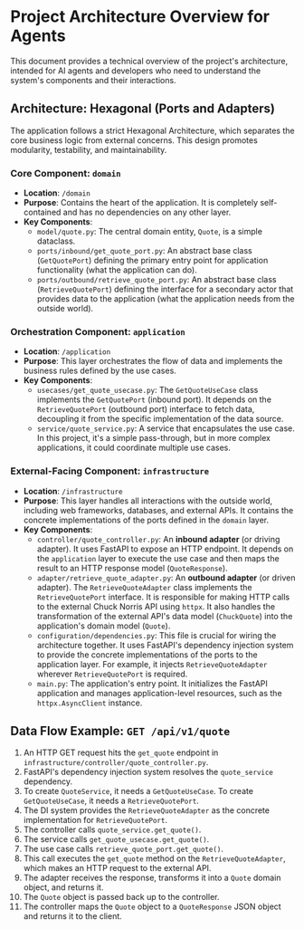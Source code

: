 # Project Architecture Overview for Agents

This document provides a technical overview of the project's architecture, intended for AI agents and developers who need to understand the system's components and their interactions.

## Architecture: Hexagonal (Ports and Adapters)

The application follows a strict Hexagonal Architecture, which separates the core business logic from external concerns. This design promotes modularity, testability, and maintainability.

### Core Component: `domain`

- **Location**: `/domain`
- **Purpose**: Contains the heart of the application. It is completely self-contained and has no dependencies on any other layer.
- **Key Components**:
    - `model/quote.py`: The central domain entity, `Quote`, is a simple dataclass.
    - `ports/inbound/get_quote_port.py`: An abstract base class (`GetQuotePort`) defining the primary entry point for application functionality (what the application can do).
    - `ports/outbound/retrieve_quote_port.py`: An abstract base class (`RetrieveQuotePort`) defining the interface for a secondary actor that provides data to the application (what the application needs from the outside world).

### Orchestration Component: `application`

- **Location**: `/application`
- **Purpose**: This layer orchestrates the flow of data and implements the business rules defined by the use cases.
- **Key Components**:
    - `usecases/get_quote_usecase.py`: The `GetQuoteUseCase` class implements the `GetQuotePort` (inbound port). It depends on the `RetrieveQuotePort` (outbound port) interface to fetch data, decoupling it from the specific implementation of the data source.
    - `service/quote_service.py`: A service that encapsulates the use case. In this project, it's a simple pass-through, but in more complex applications, it could coordinate multiple use cases.

### External-Facing Component: `infrastructure`

- **Location**: `/infrastructure`
- **Purpose**: This layer handles all interactions with the outside world, including web frameworks, databases, and external APIs. It contains the concrete implementations of the ports defined in the `domain` layer.
- **Key Components**:
    - `controller/quote_controller.py`: An **inbound adapter** (or driving adapter). It uses FastAPI to expose an HTTP endpoint. It depends on the `application` layer to execute the use case and then maps the result to an HTTP response model (`QuoteResponse`).
    - `adapter/retrieve_quote_adapter.py`: An **outbound adapter** (or driven adapter). The `RetrieveQuoteAdapter` class implements the `RetrieveQuotePort` interface. It is responsible for making HTTP calls to the external Chuck Norris API using `httpx`. It also handles the transformation of the external API's data model (`ChuckQuote`) into the application's domain model (`Quote`).
    - `configuration/dependencies.py`: This file is crucial for wiring the architecture together. It uses FastAPI's dependency injection system to provide the concrete implementations of the ports to the application layer. For example, it injects `RetrieveQuoteAdapter` wherever `RetrieveQuotePort` is required.
    - `main.py`: The application's entry point. It initializes the FastAPI application and manages application-level resources, such as the `httpx.AsyncClient` instance.

## Data Flow Example: `GET /api/v1/quote`

1.  An HTTP GET request hits the `get_quote` endpoint in `infrastructure/controller/quote_controller.py`.
2.  FastAPI's dependency injection system resolves the `quote_service` dependency.
3.  To create `QuoteService`, it needs a `GetQuoteUseCase`. To create `GetQuoteUseCase`, it needs a `RetrieveQuotePort`.
4.  The DI system provides the `RetrieveQuoteAdapter` as the concrete implementation for `RetrieveQuotePort`.
5.  The controller calls `quote_service.get_quote()`.
6.  The service calls `get_quote_usecase.get_quote()`.
7.  The use case calls `retrieve_quote_port.get_quote()`.
8.  This call executes the `get_quote` method on the `RetrieveQuoteAdapter`, which makes an HTTP request to the external API.
9.  The adapter receives the response, transforms it into a `Quote` domain object, and returns it.
10. The `Quote` object is passed back up to the controller.
11. The controller maps the `Quote` object to a `QuoteResponse` JSON object and returns it to the client.
